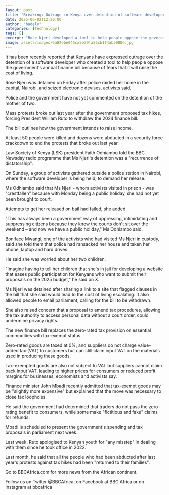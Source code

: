 ```yaml
---
layout: post
title: "Breaking: Outrage in Kenya over detention of software developer"
date: 2025-06-02T12:20:00
author: "badely"
categories: [Technology]
tags: []
excerpt: "Rose Njeri developed a tool to help people oppose the government's finance bill."
image: assets/images/6a82ebe045ca5e39fa56cb1f4ab5080e.jpg
---
```


It has been recently reported that Kenyans have expressed outrage over the detention of a software developer who created a tool to help people oppose the government's annual finance bill because of fears that it will raise the cost of living.

Rose Njeri was detained on Friday after police raided her home in the capital, Nairobi, and seized electronic devises, activists said. 

Police and the government have not yet commented on the detention of the mother of two.

Mass protests broke out last year after the government proposed tax hikes, forcing President William Ruto to withdraw the 2024 finance bill.

The bill outlines how the government intends to raise income.

At least 50 people were killed and dozens were abducted in a security force crackdown to end the protests that broke out last year.

Law Society of Kenya (LSK) president Faith Odhiambo told the BBC Newsday radio programme that Ms Njeri's detention was a "recurrence of dictatorship".

On Sunday, a group of activists gathered outside a police station in Nairobi, where the software developer is being held, to demand her release.

 Ms Odhiambo said that Ms Njeri - whom activists visited in prison - was "crestfallen" because with Monday being a public holiday, she had not yet been brought to court.

Attempts to get her released on bail had failed, she added.  

"This has always been a government way of oppressing, intimidating and suppressing citizens because they know the courts don't sit over the weekend – and now we have a public holiday," Ms Odhiambo said. 

Boniface Mwangi, one of the activists who had visited Ms Njeri in custody, said she told them that police had ransacked her house and taken her phone, laptop and hard drives.

He said she was worried about her two children.

"Imagine having to tell her children that she's in jail for developing a website that eases public participation for Kenyans who want to submit their proposals on the 2025 budget," he said on X.

Ms Njeri was detained after sharing a link to a site that flagged clauses in the bill that she said would lead to the cost of living escalating. It also allowed people to email parliament, calling for the bill to be withdrawn.

She also raised concern that a proposal to amend tax procedures, allowing the tax authority to access personal data without a court order, could undermine privacy rights. 

The new finance bill replaces the zero-rated tax provision on essential commodities with tax-exempt status. 

Zero-rated goods are taxed at 0%, and suppliers do not charge value-added tax (VAT) to customers but can still claim input VAT on the materials used in producing these goods. 

Tax-exempted goods are also not subject to VAT but suppliers cannot claim back input VAT, leading to higher prices for consumers or reduced profit margins for businesses, economists and activists say.

Finance minister John Mbadi recently admitted that tax-exempt goods may be "slightly more expensive" but explained that the move was necessary to close tax loopholes.

He said the government had determined that traders do not pass the zero-rating benefit to consumers, while some make "fictitious and fake" claims for refunds.

Mbadi is scheduled to present the government's spending and tax proposals  in parliament next week.

Last week, Ruto apologised to Kenyan youth for "any misstep" in dealing with them since he took office in 2022. 

Last month, he said that all the people who had been abducted after last year's protests against tax hikes had been "returned to their families".

Go to BBCAfrica.com for more news from the African continent.

Follow us on Twitter @BBCAfrica, on Facebook at BBC Africa or on Instagram at bbcafrica

